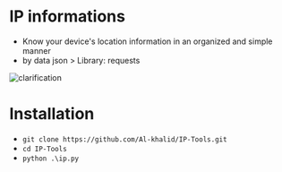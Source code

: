# IP informations

- Know your device's location information in an organized and simple manner
- by data json > Library: requests

![clarification](https://raw.githubusercontent.com/Al-khalid/zz/master/i.png)




# Installation
   * `git clone https://github.com/Al-khalid/IP-Tools.git`
   * `cd IP-Tools`
   * `python .\ip.py`


